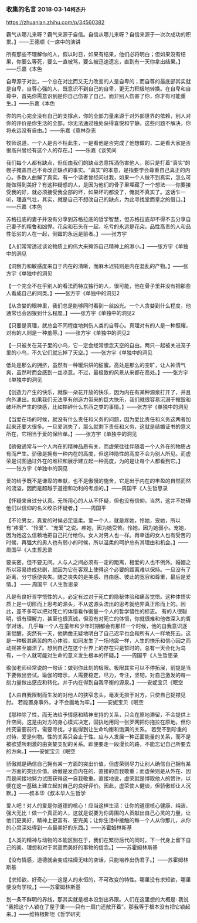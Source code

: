 ### 收集的名言 2018·03·14`柯杰升`
https://zhuanlan.zhihu.com/p/34560382

霸气从哪儿来呀？霸气来源于自信。自信从哪儿来呀？自信来源于一次次成功的积累。】——王德顺《一席中的演讲

所有那些不理解你的人，假以时日，如果有结果，他们必将明白；但如果没有结果，你要么等死，要么一直被骂，要么被迅速遗忘，直到有一天你拿出结果。】——乐嘉《本色

自卑源于对比，一个总在对比而又无力改变的人是自卑的；而自尊的最底部其实就是自卑，自尊心强的人，既意识不到自己的自卑，更无力积极地转换。在自卑和自尊中，首先你需意识到是你自己伤害了自己，而非别人伤害了你，你才有可能重生。】——乐嘉《本色

你的内心完全没有自己的支撑点，你的全部力量来源于对外部世界的依赖，别人对你的评价是你生活的全部，你无法通过独处获得喜悦和宁静。这些问题不解决，你将永远没有自由。】——乐嘉《意林杂志

牧师说道，一个人是否不枉此生，一是看他是否完成了他想做的，二是看大家是否很高兴曾经有这个人的存在。】——乐嘉《谈笑间

我们每个人都有缺点，但任由我们的缺点恣意挥洒伤害他人，那只是打着“真实”的幌子掩盖自己不肯改正缺点的事实。“真实”的本意，是指要学会尊重自己真正的内心。多数人曲解了真实。有一个读者曾经问过我，如果一个人做不到真实，怎么可能做得到美好？有这种疑惑的人，是因为他们的骨子里埋藏了一个想法——你要接受我的好，就必须接受我全部的坏，如果坏的都没了，俺就不真实了。这话乍一听，理直气壮，其实，就是自己不想改自己的缺点，为此寻找堂而皇之的借口。】——乐嘉《本色

苏格拉底的妻子并没有分享到苏格拉底的哲学智慧，但苏格拉底却不得不去分享自己妻子的粗鲁和凶悍。花朵和石头在一起，吃亏的永远是花朵。品性高贵的人和品性低劣的人在一起，倒霉的永远是前者。】——张方宇

【人们常常透过谈论物质上的伟大来掩饰自己精神上的渺小。】——张方宇《单独中的洞见

【洞察力和敏感度来自于内在的清晰，而麻木迟钝则是内在混乱的产物。】——张方宇《单独中的洞见

【一个完全不在乎别人的看法而特立独行的人，很可能，他在骨子里并没有把那些人看成自己的同类。】——张方宇《单独中的洞见2

【从贪婪的眼神里，我们总是能够同时看到一丝凶光。一个人贪婪到什么程度，他通常也会凶狠到什么程度。】——张方宇《单独中的洞见2

【只要是真理，就总会不同程度地刺伤人类的自尊心。真理对有的人是一种照耀，对有的人则是一种羞辱。】——张方宇《单独中的洞见2

【一只被关在笼子里的小鸟，它一定会经常想念天空的自由。两只一起被关进笼子里的小鸟，不久它们就忘掉了天空。】——张方宇《单独中的洞见

低处是那么的拥挤，虽然有一种暖烘烘的甜蜜。高处是那么的空旷，让人神清气爽，虽然时而会感到一丝凉意。不过，最极致的风景从来都在高处。】——张方宇《单独中的洞见

【创造力产生的快乐，就像一朵花开放的快乐，因为内在有某种源泉打开了，并且向外涌出。如果我们无法享有创造力带来的巨大快乐，我们就很容易沉溺于摧毁和破坏所产生的快感，比如摔碎什么东西之类的事情。】——张方宇《单独中的洞见

【当爱在场的时候，就没有什么责任和义务的问题，因为爱比责任和义务这两者加起来还要大很多。一旦爱消失了，那么就剩下责任和义务，这就是结婚证书的意义所在，它相当于爱的保险单。】——张方宇《单独中的洞见

【骄傲通常与一个人内在的精神品质有关，而虚荣往往伴随着一个人外在的物质占有而产生。骄傲是拥有一种内在的高度，但这种隐性的高度不会为别人所见。而虚荣是试图通过外在的堆积和展示建立起一种高度，为的是让每个人都看到它。】——张方宇《单独中的洞见

爱的给予既不是谦卑的奉献，也不是傲慢的施舍，它是出于内在的丰盈的自然而然的流溢，因而是超越于道德和功利的考虑的。】——周国平《人生哲思录

【怀疑来自过分认真。无所用心的人从不怀疑，但也没有信仰。当然，这并不妨碍他们以信仰的名义绞杀怀疑者。】——周国平

【不论男女，真爱的时候必定温柔。爱一个人，就是疼她，怜她，宠她，所以有“疼爱”、“怜爱”、“宠爱”之说。疼她，因为她受苦。怜她，因为她弱小。宠她，因为她这么信赖地把自己托付给你。女人对男人也一样。再幸运的女人也有受苦的时候，再强大的男人也有弱小的时候，所以温柔的呵护总有其理由和机会。】——周国平《人生哲思录

要亲密，但不要无间。人与人之间必须有一定的距离，相爱的人也不例外。婚姻之所以容易终成悲剧，就因为它在客观上使得这个必要的距离难以保持。一旦没有了距离，分寸感便丧失。随之丧失的是美感、自由感、彼此的宽容和尊重，最后是爱情。】 —— 周国平《人生哲思录

凡是有良好哲学悟性的人，必定有过对于死亡的隐秘体验和痛苦觉悟。这种体悟实质上是一切形而上思考的源头，不从这源头流出的思考就绝非真正形而上的。因此，差不多可以把对死亡的体悟看作衡量一个人的哲学悟性的标志。 有的人很聪明，很有理解力，甚至也很真诚，但没有对死亡的体悟，你就很难和他做深入的哲学对话。 几乎每一个人在童年和少年时期都会有那样一个时候，他的自我意识逐渐觉醒，突然有一天，他确凿无疑地明白了自己迟早也会和所有人一样地死去。这是一种极其痛苦的内心体验，如同发生了一场地震一样，人生的快乐和信心因之而动摇甚至崩溃了。想到自己在这个世界上的存在只是暂时的，总有一天会化为乌有，一个人就可能对生命的意义发生根本的怀疑。】——周国平《人生哲思录

瑜伽老师经常说的一句话：做到你此刻的极限。极限其实可以不停拓展，前提是当下要做出尝试。瑜伽的暗示，人需要稳定，尽力，专注，坚韧，对自己激发的每一刻力量做出感应和转化。并于内在得到自我平衡的源泉。】——安妮宝贝《眠空

【人由自我限制而生发的对他人的狭窄念头，毫发无损于对方，只使自己捉襟见肘。 若能置身事外，才不会画地为牢。】——安妮宝贝《眠空

【那种除了性，而无法给予情感和精神支持的关系，只会在原地滞留，不会提供上升空间。这是由对方的身心模式决定，固执地用同一张罗网把你拖拉在原地。但你终究需要前行，需要寻找，才能得到让生命均衡和饱满的关系。 若受不到珍重的对待，爱是何物。性的关系只会止于性。应与人发展一种正面能量的关系，而不是被欲望所刺激的由贪婪支配的关系。即便要走一段漫长的路，不能忘记自己所要去的方向。】——安妮宝贝《眠空

骄傲就是确信自己拥有某一方面的突出价值，但虚荣则尽力让别人确信自己拥有某一方面的突出价值。骄傲是发自内在的、直接的自我敬重；而虚荣则是从外在、因而是间接地努力试图获得这一自我敬重。直接地说，虚荣就是博取他人的赞许，以便在这一基础上建立起对自己的良好评价。因此，虚荣使人健谈，但骄傲却让人沉默。】——叔本华《叔本华人生哲学

爱人吧！对人的爱是你道德的核心！应当这样生活：让你的道德核心健康、纯洁、强大无比！做一个真正的人，这就是说要为你周围的人贡献出自己心灵的力量，让他们更美好，精神上更富有、更完美；让你生活中接触的每一个人从你那儿，从你的心灵深处得到一点最美好的东西。】——苏霍姆林斯基

【人类的精神与动物的本能区别在于，我们在繁衍后代的同时，下一代身上留下自己的美、理想和对于崇高而美好的事物的信念。】——苏霍姆林斯基

【没有情感，道德就会变成枯燥无味的空话，只能培养出伪君子。】——苏霍姆林斯基

【求知欲，好奇心——这是人的永恒的，不可改变的特性。哪里没有求知欲，哪里便没有学校。】——苏霍姆林斯基

划一条不鲜明的界线，那其实就是根本没划出界限。人们在这里想的大概是: 我说 “我把这个人锁在了屋子里——只有一扇门还敞开着”。那我等于根本没有把它锁起来。】——维特根斯坦《哲学研究
